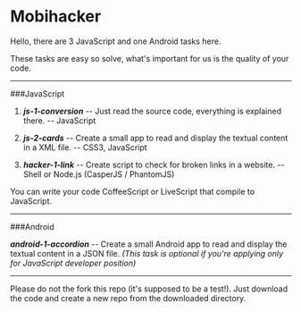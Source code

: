 # Mobihacker

Hello, there are 3 JavaScript and one Android tasks here.

These tasks are easy so solve, what's important for us is the quality of your code.

---

###JavaScript

1. ***js-1-conversion***
-- Just read the source code, everything is explained there.
-- JavaScript

2. ***js-2-cards***
-- Create a small app to read and display the textual content in a XML file.
-- CSS3, JavaScript

3. ***hacker-1-link***
-- Create script to check for broken links in a website.
-- Shell or Node.js (CasperJS / PhantomJS)


You can write your code CoffeeScript or LiveScript that compile to JavaScript.

---

###Android

***android-1-accordion*** 
-- Create a small Android app to read and display the textual content in a JSON file.
*(This task is optional if you're applying only for JavaScript developer position)*

---

Please do not the fork this repo (it's supposed to be a test!). Just download the code and create a new repo from the downloaded directory.
